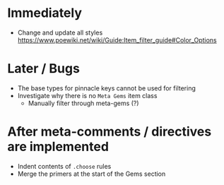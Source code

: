 # Immediately
* Change and update all styles
    https://www.poewiki.net/wiki/Guide:Item_filter_guide#Color_Options

# Later / Bugs
* The base types for pinnacle keys cannot be used for filtering
* Investigate why there is no `Meta Gems` item class
    * Manually filter through meta-gems (?)

# After meta-comments / directives are implemented
* Indent contents of `.choose` rules
* Merge the primers at the start of the Gems section